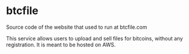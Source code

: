 btcfile
=======
Source code of the website that used to run at btcfile.com

This service allows users to upload and sell files for bitcoins, without any registration. It is meant to be hosted on AWS.
